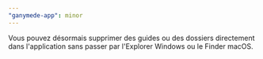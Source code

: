 ```yaml
---
"ganymede-app": minor
---
```


Vous pouvez désormais supprimer des guides ou des dossiers directement dans l'application sans passer par l'Explorer Windows ou le Finder macOS.
